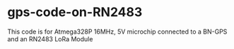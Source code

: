 # gps-code-on-RN2483
This code is for Atmega328P 16MHz, 5V microchip connected to a BN-GPS and an RN2483 LoRa Module
